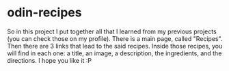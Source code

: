 # odin-recipes

So in this project I put together all that I learned from my previous projects (you can check those on my profile).
There is a main page, called "Recipes". Then there are 3 links that lead to the said recipes.
Inside those recipes, you will find in each one: a title, an image, a description, the ingredients, and the directions.
I hope you like it :P
